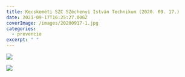 ```yaml
---
title: Kecskeméti SZC SZéchenyi István Technikum (2020. 09. 17.)
date: 2021-09-17T16:25:27.006Z
coverImage: /images/20200917-1.jpg
categories:
  - prevencio
excerpt: " "
---
```

![](/images/20200917-2.jpg)

![](/images/20200917-3.jpg)

![]()